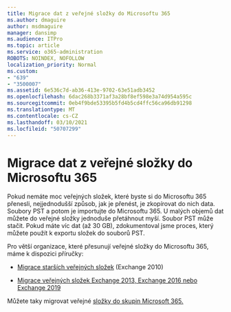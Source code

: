 ```yaml
---
title: Migrace dat z veřejné složky do Microsoftu 365
ms.author: dmaguire
author: msdmaguire
manager: dansimp
ms.audience: ITPro
ms.topic: article
ms.service: o365-administration
ROBOTS: NOINDEX, NOFOLLOW
localization_priority: Normal
ms.custom:
- "639"
- "3500007"
ms.assetid: 6e536c7d-ab36-413e-9702-63e51adb3452
ms.openlocfilehash: 6dac268b3371af3a28bf8ef598e3a74d954a595c
ms.sourcegitcommit: 0eb4f9bde53395b5fd4b5cd4ffc56ca96db91298
ms.translationtype: MT
ms.contentlocale: cs-CZ
ms.lasthandoff: 03/10/2021
ms.locfileid: "50707299"
---
```

# <a name="migrate-public-folder-data-to-microsoft-365"></a>Migrace dat z veřejné složky do Microsoftu 365

Pokud nemáte moc veřejných složek, které byste si do Microsoftu 365 přenesli, nejjednodušší způsob, jak je přenést, je zkopírovat do nich data. Soubory PST a potom je importujte do Microsoftu 365. U malých objemů dat můžete do veřejné složky jednoduše přetáhnout myší. Soubor PST může stačit. Pokud máte víc dat (až 30 GB), [](https://technet.microsoft.com/library/dn874017%28v=exchg.150%29.aspx) zdokumentoval jsme proces, který můžete použít k exportu složek do souborů PST.
  
Pro větší organizace, které přesunují veřejné složky do Microsoftu 365, máme k dispozici příručky:
  
- [Migrace starších veřejných složek](https://docs.microsoft.com/exchange/collaboration-exo/public-folders/batch-migration-of-legacy-public-folders) (Exchange 2010)

- [Migrace veřejných složek Exchange 2013, Exchange 2016 nebo Exchange 2019](https://docs.microsoft.com/Exchange/collaboration/public-folders/migrate-to-exchange-online)

Můžete taky migrovat veřejné [složky do skupin Microsoft 365.](https://docs.microsoft.com/exchange/collaboration-exo/public-folders/migrate-your-public-folders-to-microsoft-365-groups)
  